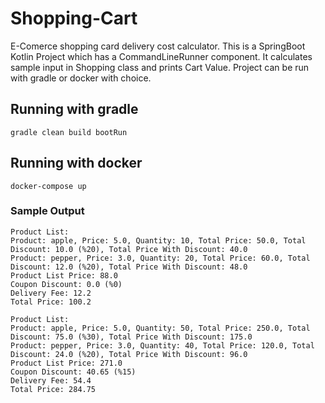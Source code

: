 # Shopping-Cart
E-Comerce shopping card delivery cost calculator. This is a SpringBoot Kotlin Project which has a CommandLineRunner component. It calculates sample input in Shopping class and prints Cart Value. Project can be run with gradle or docker with choice.

## Running with gradle
`gradle clean build bootRun`
## Running with docker
`docker-compose up`

### Sample Output
```
Product List:
Product: apple, Price: 5.0, Quantity: 10, Total Price: 50.0, Total Discount: 10.0 (%20), Total Price With Discount: 40.0
Product: pepper, Price: 3.0, Quantity: 20, Total Price: 60.0, Total Discount: 12.0 (%20), Total Price With Discount: 48.0
Product List Price: 88.0
Coupon Discount: 0.0 (%0)
Delivery Fee: 12.2
Total Price: 100.2

Product List:
Product: apple, Price: 5.0, Quantity: 50, Total Price: 250.0, Total Discount: 75.0 (%30), Total Price With Discount: 175.0
Product: pepper, Price: 3.0, Quantity: 40, Total Price: 120.0, Total Discount: 24.0 (%20), Total Price With Discount: 96.0
Product List Price: 271.0
Coupon Discount: 40.65 (%15)
Delivery Fee: 54.4
Total Price: 284.75

```
